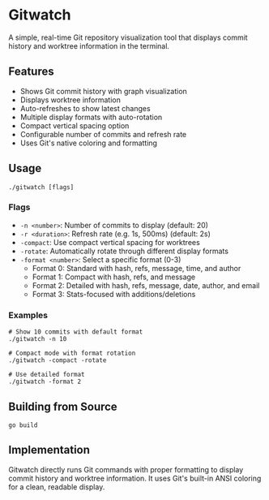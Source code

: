 # Gitwatch

A simple, real-time Git repository visualization tool that displays commit history and worktree information in the terminal.

## Features

- Shows Git commit history with graph visualization
- Displays worktree information
- Auto-refreshes to show latest changes
- Multiple display formats with auto-rotation
- Compact vertical spacing option
- Configurable number of commits and refresh rate
- Uses Git's native coloring and formatting

## Usage

```
./gitwatch [flags]
```

### Flags

- `-n <number>`: Number of commits to display (default: 20)
- `-r <duration>`: Refresh rate (e.g. 1s, 500ms) (default: 2s)
- `-compact`: Use compact vertical spacing for worktrees
- `-rotate`: Automatically rotate through different display formats
- `-format <number>`: Select a specific format (0-3)
  - Format 0: Standard with hash, refs, message, time, and author
  - Format 1: Compact with hash, refs, and message
  - Format 2: Detailed with hash, refs, message, date, author, and email
  - Format 3: Stats-focused with additions/deletions

### Examples

```
# Show 10 commits with default format
./gitwatch -n 10

# Compact mode with format rotation
./gitwatch -compact -rotate

# Use detailed format
./gitwatch -format 2
```

## Building from Source

```
go build
```

## Implementation

Gitwatch directly runs Git commands with proper formatting to display commit history and worktree information.
It uses Git's built-in ANSI coloring for a clean, readable display.